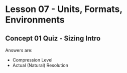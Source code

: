 # Lesson 07 - Units, Formats, Environments

## Concept 01 Quiz - Sizing Intro
Answers are:
- Compression Level
- Actual (Natural) Resolution